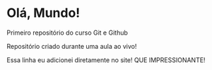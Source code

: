 # Olá, Mundo!
 Primeiro repositório do curso Git e Github

 Repositório criado durante uma aula ao vivo!

Essa linha eu adicionei diretamente no site! QUE IMPRESSIONANTE!
